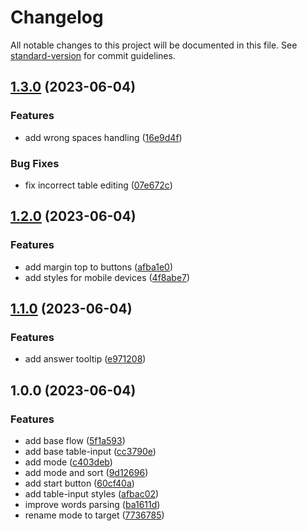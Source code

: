 # Changelog

All notable changes to this project will be documented in this file. See [standard-version](https://github.com/conventional-changelog/standard-version) for commit guidelines.

## [1.3.0](https://github.com/allohamora/learn-words-helper/compare/1.2.0...1.3.0) (2023-06-04)

### Features

- add wrong spaces handling ([16e9d4f](https://github.com/allohamora/learn-words-helper/commit/16e9d4f5eca7b3bd7d1f7ce835c85d5ab3ae81ab))

### Bug Fixes

- fix incorrect table editing ([07e672c](https://github.com/allohamora/learn-words-helper/commit/07e672c6cb2318010a80cfe3c5f6c76e2f137df1))

## [1.2.0](https://github.com/allohamora/learn-words-helper/compare/1.1.0...1.2.0) (2023-06-04)

### Features

- add margin top to buttons ([afba1e0](https://github.com/allohamora/learn-words-helper/commit/afba1e08be8c224998ac064b7eeba3e8f479ee1b))
- add styles for mobile devices ([4f8abe7](https://github.com/allohamora/learn-words-helper/commit/4f8abe7142ea78bff3915660d01dd74b57e41ed8))

## [1.1.0](https://github.com/allohamora/learn-words-helper/compare/1.0.0...1.1.0) (2023-06-04)

### Features

- add answer tooltip ([e971208](https://github.com/allohamora/learn-words-helper/commit/e971208007cb7c65499cf11dc979a59ee7f2240b))

## 1.0.0 (2023-06-04)

### Features

- add base flow ([5f1a593](https://github.com/allohamora/learn-words-helper/commit/5f1a593042b2a1a2f732598a53a1344e717bac6a))
- add base table-input ([cc3790e](https://github.com/allohamora/learn-words-helper/commit/cc3790ee94094f4fbde1193fc0d909420806df56))
- add mode ([c403deb](https://github.com/allohamora/learn-words-helper/commit/c403deb53b3511ae6a3b06411ca8fc3d8780aaf7))
- add mode and sort ([9d12696](https://github.com/allohamora/learn-words-helper/commit/9d12696221134294b99cf636ab02ff1e47e8ab2c))
- add start button ([60cf40a](https://github.com/allohamora/learn-words-helper/commit/60cf40ad636682506b57bbf7aaf0d19481d92ab4))
- add table-input styles ([afbac02](https://github.com/allohamora/learn-words-helper/commit/afbac02ec0ea35278ad34bc67671f23945ec0e75))
- improve words parsing ([ba1611d](https://github.com/allohamora/learn-words-helper/commit/ba1611d7d13a62a0f80318671c59f8cff4f7756e))
- rename mode to target ([7736785](https://github.com/allohamora/learn-words-helper/commit/7736785a9e9ad02cdb9903343dfda196a6c4d822))
